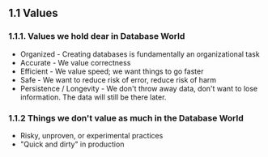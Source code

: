 ## 1.1 Values
### 1.1.1. Values we hold dear in Database World
* Organized - Creating databases is fundamentally an organizational task 
* Accurate - We value correctness
* Efficient - We value speed; we want things to go faster
* Safe - We want to reduce risk of error, reduce risk of harm
* Persistence / Longevity - We don't throw away data, don't want to lose information. The data will still be there later.
### 1.1.2 Things we don't value as much in the Database World
* Risky, unproven, or experimental practices
* "Quick and dirty" in production
